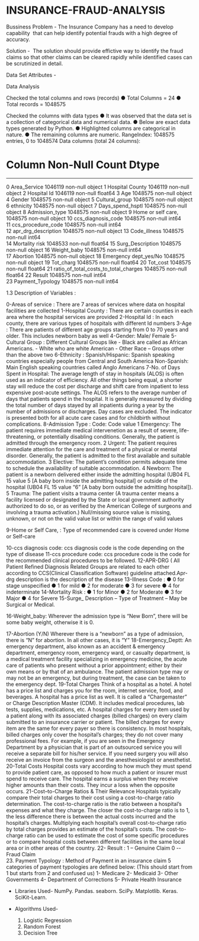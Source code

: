 # INSURANCE-FRAUD-ANALYSIS

Bussiness Problem -
	The Insurance Company has a need to develop capability  that can help identify potential frauds with a high degree of accuracy.

Solution - 
	The solution should provide effictive way to identify the fraud claims so that other claims can be cleared rapidly while identified cases can be scrutinized in detail.
  
Data Set Attributes - 

Data Analysis

Checked the total columns and rows (records)
●	Total Columns = 24
●	Total records = 1048575

Checked the columns with data types
●	It was observed that the data set is a collection of categorical data and numerical data.
●	Below are exact data types generated by Python.
●	Highlighted columns are categorical in nature.
●	The remaining columns are numeric.
RangeIndex: 1048575 entries, 0 to 1048574
Data columns (total 24 columns):

 #   Column                                 Non-Null 		Count   	 Dtype  
---  ------                          --------------   	-------		 -----  
 0   Area_Service                           1046119 		non-null  	object 
1   Hospital County                         1046119 		non-null  	object 
 2   Hospital Id                            1046119 		non-null  	float64
 3   Age                                    1048575 		non-null  	object 
 4   Gender                                 1048575		  non-null  	object 
 5   Cultural_group                         1048575 		non-null  	object 
 6   ethnicity                              1048575 		non-null  	object 
 7   Days_spend_hsptl                       1048575 		non-null 	  object 
 8   Admission_type                         1048575 		non-null 	  object 
 9   Home or self care,                     1048575 		non-null  	object 
 10  ccs_diagnosis_code                     1048575 		non-null  	int64  
 11  ccs_procedure_code                     1048575 		non-null  	int64  
 12  apr_drg_description                    1048575	 	  non-null 	  object 
 13  Code_illness                           1048575	 	  non-null 	  int64  
 14  Mortality risk                         1048533 		non-null  	float64
 15  Surg_Description                       1048575 		non-null  	object 
 16  Weight_baby                            1048575 		non-null  	int64  
 17  Abortion                               1048575 		non-null 	  object 
 18  Emergency dept_yes/No                  1048575 		non-null  	object 
 19  Tot_charg                              1048575 		non-null  	float64
 20  Tot_cost                               1048575 		non-null 	  float64
 21  ratio_of_total_costs_to_total_charges  1048575 	  non-null 	  float64
 22  Result                                 1048575	 	  non-null  	int64  
 23  Payment_Typology                       1048575 	  non-null  	int64  


1.3 Description of Variables :

0-Areas of service :
    There are 7 areas of services where data on hospital facilities are collected
1-Hospital County :
    There are certain counties in each area where the hospital services are provided
2-Hospital Id :
    In each county, there are various types of hospitals with different Id numbers
3-Age :
    There are patients of different age groups starting from 0 to 70 years and older. This includes newborn baby as well
4-Gender: Male/ Female
5-Cultural Group :
    Different Cultural Groups like 
    -	Black are called as African Americans.
    -	White who are white American
    -	Other Race – Groups other than the above two
6-Ethnicity :
    Spanish/Hispanic: Spanish speaking countries especially people from Central and South America
    Non-Spanish: Main English speaking countries called Anglo Americans
7-No. of Days Spent in Hospital:
    The average length of stay in hospitals (ALOS) is often used as an indicator of efficiency. All other things being equal, a shorter stay will reduce the cost per       discharge and shift care from inpatient to less expensive post-acute settings. The ALOS refers to the average number of days that patients spend in the hospital.       It is generally measured by dividing the total number of days stayed by all inpatients during a year by the number of admissions or discharges. Day cases are           excluded. The indicator is presented both for all acute care cases and for childbirth without complications.
8-Admission Type :
    Code:	Code value
      1	Emergency: The patient requires immediate medical intervenetion as a result of severe, life-threatening, or potentially disabling conditions. Generally, the            patient is admitted through the emergency room.
      2	Urgent: The patient requires immediate attention for the care and treatment of a physical or mental disorder. Generally, the patient is admitted to the first            available and suitable accommodation.
      3	Elective: The patient’s condition permits adequate time to schedule the availability of suitable accommodation.
      4	Newborn: The patient is a newborn delivered either inside the admitting hospital (UB04 FL 15 value 5 [A baby born inside the admitting hospital] or outside of          the hospital (UB04 FL 15 value “6” [A baby born outside the admitting hospital]).
      5	Trauma: The patient visits a trauma center (A trauma center means a facility licensed or designated by the State or local government authority authorized to do          so, or as verified by the American College of surgeons and involving a trauma activation.)
        Null/missing	source value is missing, unknown, or not on the valid value list or within the range of valid values
	
9-Home or Self Care, : Type of recommended care is covered under Home or Self-care

10-ccs diagnosis code: 
    ccs diagnosis code is the code depending on the type of disease
11-ccs procedure code:
    ccs procedure code is the code for the recommended clinical procedures to be followed.
12-APR-DRG ( All Patient Refined Diagnosis Related Groups are related to each other according to CCS(Clinical Classification Software) guideline attached.Apr-drg           description is the description of the disease 
13-Illness Code :
    ●	0 for stage unspecified
    ●	1 for mild
    ●	2 for moderate
    ●	3 for severe
    ●	4 for indeterminate
14-Mortality Risk :
    ●	1 for Minor
    ●	2 for Moderate
    ●	3 for Major
    ●	4 for Severe
15-Surge_ Description – Type of Treatment – May be Surgical or Medical.

16-Weight_baby: Wherever the admission type is “New Born”, there will be some baby weight, otherwise it is 0.

17-Abortion (Y/N)
    Wherever there is a “newborn” as a type of admission, there is “N” for abortion. In all other cases, it is “Y”
18-Emergency_Deptt:
    An emergency department, also known as an accident & emergency department, emergency room, emergency ward, or casualty department, is a medical treatment facility     specializing in emergency medicine, the acute care of patients who present without a prior appointment; either by their own means or by that of an ambulance.
    The patient admission type may or may not be an emergency, but during treatment, the case can be taken to the emergency dept. 
19-Total Charges
    Think of a hospital as a hotel. A hotel has a price list and charges you for the room, internet service, food, and beverages. A hospital has a price list as well.     It is called a “Chargemaster” or Charge Description Master (CDM). It includes medical procedures, lab tests, supplies, medications, etc. A hospital charges for         every item used by a patient along with its associated charges (billed charges) on every claim submitted to an insurance carrier or patient.
    The billed charges for every item are the same for every payer so there is consistency. In most hospitals, billed charges only cover the hospital’s charges; they       do not cover many professional fees. For example, if you are seen in the Emergency Department by a physician that is part of an outsourced service you will receive     a separate bill for his/her service. If you need surgery you will also receive an invoice from the surgeon and the anesthesiologist or anesthetist.
20-Total Costs
    Hospital costs vary according to how much they must spend to provide patient care, as opposed to how much a patient or insurer must spend to receive care. The         hospital earns a surplus when they receive higher amounts than their costs. They incur a loss when the opposite occurs.
21-Cost–to-Charge Ratios & Their Relevance
    Hospitals typically compare their total charges to their cost using a cost-to-charge ratio determination.
    The cost-to-charge ratio is the ratio between a hospital’s expenses and what they charge. The closer the cost-to-charge ratio is to 1, the less difference there is     between the actual costs incurred and the hospital’s charges. Multiplying each hospital’s overall cost-to-charge ratio by total charges provides an estimate of the     hospital’s costs.
    The cost-to-charge ratio can be used to estimate the cost of some specific procedures or to compare hospital costs between different facilities in the same local       area or in other areas of the country.
22- Result : 
    1 – Genuine Claim
    0 -- Fraud Claim	
23. Payment Typology : 
    Method of Payment in an insurance claim 
    5 categories of payment typologies are defined below:
    (This should start from 1 but starts from 2 and confused us)
    1-	Medicare
    2-	Medicaid
    3-	Other Governments
    4-	Department of Corrections
    5-	Private Health Insurance

* Libraries Used- 
    NumPy.
    Pandas.
    seaborn.
    SciPy.
    Matplotlib.
    Keras.
    SciKit-Learn.

* Algorithms Used-
    1. Logistic Regression
    2. Random Forest
    3. Decision Tree

